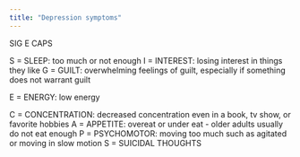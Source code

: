 ```yaml
---
title: "Depression symptoms"
---
```

SIG E CAPS

S = SLEEP: too much or not enough
I = INTEREST: losing interest in things they like
G = GUILT: overwhelming feelings of guilt, especially if something does not warrant guilt

E = ENERGY: low energy

C = CONCENTRATION: decreased concentration even in a book, tv show, or favorite hobbies
A = APPETITE: overeat or under eat - older adults usually do not eat enough
P = PSYCHOMOTOR: moving too much such as agitated or moving in slow motion
S = SUICIDAL THOUGHTS

